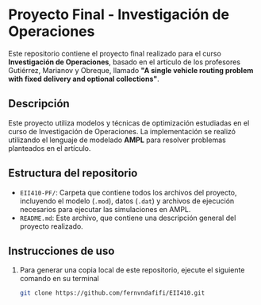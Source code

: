 # Proyecto Final - Investigación de Operaciones

Este repositorio contiene el proyecto final realizado para el curso **Investigación de Operaciones**, basado en el artículo de los profesores Gutiérrez, Marianov y Obreque, llamado **"A single vehicle routing problem with fixed delivery and optional collections"**.

## Descripción

Este proyecto utiliza modelos y técnicas de optimización estudiadas en el curso de Investigación de Operaciones. La implementación se realizó utilizando el lenguaje de modelado **AMPL** para resolver problemas planteados en el artículo.

## Estructura del repositorio

- `EII410-PF/`: Carpeta que contiene todos los archivos del proyecto, incluyendo el modelo (`.mod`), datos (`.dat`) y archivos de ejecución necesarios para ejecutar las simulaciones en AMPL.
- `README.md`: Este archivo, que contiene una descripción general del proyecto realizado.

## Instrucciones de uso

1. Para generar una copia local de este repositorio, ejecute el siguiente comando en su terminal
   ```bash
   git clone https://github.com/fernvndafifi/EII410.git
